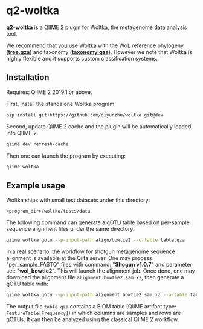 # q2-woltka

**q2-woltka** is a QIIME 2 plugin for Woltka, the metagenome data analysis tool.

We recommend that you use Woltka with the WoL reference phylogeny ([**tree.qza**](https://biocore.github.io/wol/data/trees/tree.qza)) and taxonomy ([**taxonomy.qza**](https://biocore.github.io/wol/data/taxonomy/ncbi/taxonomy.qza)). However we note that Woltka is highly flexible and it supports custom classification systems.

## Installation

Requires: QIIME 2 2019.1 or above.

First, install the standalone Woltka program:

```bash
pip install git+https://github.com/qiyunzhu/woltka.git@dev
```

Second, update QIIME 2 cache and the plugin will be automatically loaded into QIIME 2.

```bash
qiime dev refresh-cache
```

Then one can launch the program by executing:

```bash
qiime woltka
```

## Example usage

Woltka ships with small test datasets under this directory:

```
<program_dir>/woltka/tests/data
```

The following command can generate a gOTU table based on per-sample sequence alignment files under the same directory:

```bash
qiime woltka gotu --p-input-path align/bowtie2 --o-table table.qza
```

In a real scenario, the workflow for shotgun metagenome sequence alignment is available at the Qiita server. One may process "per_sample_FASTQ" files with command: "**Shogun v1.0.7**" and parameter set: "**wol_bowtie2**". This will launch the alignment job. Once done, one may download the alignment file `alignment.bowtie2.sam.xz`, then generate a gOTU table with:

```bash
qiime woltka gotu --p-input-path alignment.bowtie2.sam.xz --o-table table.qza
```

The output file `table.qza` contains a BIOM table (QIIME artifact type: `FeatureTable[Frequency]`) in which columns are samples and rows are gOTUs. It can then be analyzed using the classical QIIME 2 workflow.
